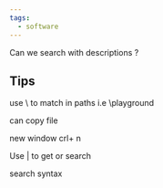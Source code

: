 ```yaml
---
tags:
  - software
---
```



Can we search with descriptions ? 

## Tips

use \ to match in paths i.e \playground 

can copy file 

new window crl+ n

Use | to get or search 

search syntax

